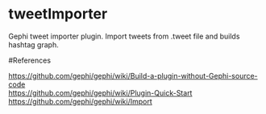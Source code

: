 # tweetImporter
Gephi tweet importer plugin. Import tweets from .tweet file and builds hashtag graph.

#References

https://github.com/gephi/gephi/wiki/Build-a-plugin-without-Gephi-source-code <br>
https://github.com/gephi/gephi/wiki/Plugin-Quick-Start<br>
https://github.com/gephi/gephi/wiki/Import<br>
